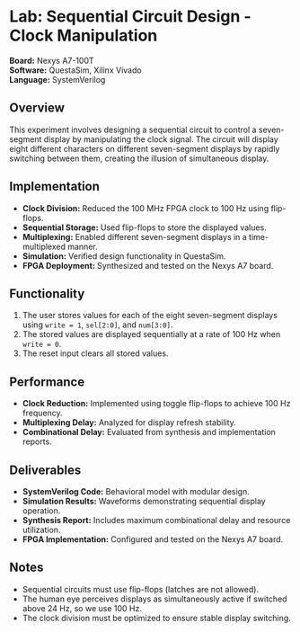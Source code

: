 # Lab: Sequential Circuit Design - Clock Manipulation
**Board:** Nexys A7-100T  
**Software:** QuestaSim, Xilinx Vivado  
**Language:** SystemVerilog  

## Overview  
This experiment involves designing a sequential circuit to control a seven-segment display by manipulating the clock signal. The circuit will display eight different characters on different seven-segment displays by rapidly switching between them, creating the illusion of simultaneous display.

## Implementation  
- **Clock Division:** Reduced the 100 MHz FPGA clock to 100 Hz using flip-flops.  
- **Sequential Storage:** Used flip-flops to store the displayed values.  
- **Multiplexing:** Enabled different seven-segment displays in a time-multiplexed manner.  
- **Simulation:** Verified design functionality in QuestaSim.  
- **FPGA Deployment:** Synthesized and tested on the Nexys A7 board.  

## Functionality  
1. The user stores values for each of the eight seven-segment displays using `write = 1`, `sel[2:0]`, and `num[3:0]`.  
2. The stored values are displayed sequentially at a rate of 100 Hz when `write = 0`.  
3. The reset input clears all stored values.  

## Performance  
- **Clock Reduction:** Implemented using toggle flip-flops to achieve 100 Hz frequency.  
- **Multiplexing Delay:** Analyzed for display refresh stability.  
- **Combinational Delay:** Evaluated from synthesis and implementation reports.  

## Deliverables  
- **SystemVerilog Code:** Behavioral model with modular design.  
- **Simulation Results:** Waveforms demonstrating sequential display operation.  
- **Synthesis Report:** Includes maximum combinational delay and resource utilization.  
- **FPGA Implementation:** Configured and tested on the Nexys A7 board.  

## Notes  
- Sequential circuits must use flip-flops (latches are not allowed).  
- The human eye perceives displays as simultaneously active if switched above 24 Hz, so we use 100 Hz.  
- The clock division must be optimized to ensure stable display switching.  
